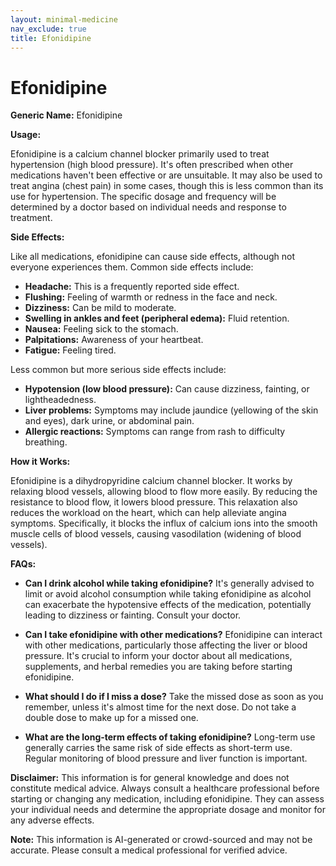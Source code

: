 ```yaml
---
layout: minimal-medicine
nav_exclude: true
title: Efonidipine
---
```


# Efonidipine

**Generic Name:** Efonidipine

**Usage:**

Efonidipine is a calcium channel blocker primarily used to treat hypertension (high blood pressure).  It's often prescribed when other medications haven't been effective or are unsuitable.  It may also be used to treat angina (chest pain) in some cases, though this is less common than its use for hypertension.  The specific dosage and frequency will be determined by a doctor based on individual needs and response to treatment.

**Side Effects:**

Like all medications, efonidipine can cause side effects, although not everyone experiences them.  Common side effects include:

* **Headache:** This is a frequently reported side effect.
* **Flushing:** Feeling of warmth or redness in the face and neck.
* **Dizziness:**  Can be mild to moderate.
* **Swelling in ankles and feet (peripheral edema):** Fluid retention.
* **Nausea:** Feeling sick to the stomach.
* **Palpitations:** Awareness of your heartbeat.
* **Fatigue:** Feeling tired.

Less common but more serious side effects include:

* **Hypotension (low blood pressure):**  Can cause dizziness, fainting, or lightheadedness.
* **Liver problems:**  Symptoms may include jaundice (yellowing of the skin and eyes), dark urine, or abdominal pain.
* **Allergic reactions:**  Symptoms can range from rash to difficulty breathing.


**How it Works:**

Efonidipine is a dihydropyridine calcium channel blocker.  It works by relaxing blood vessels, allowing blood to flow more easily.  By reducing the resistance to blood flow, it lowers blood pressure.  This relaxation also reduces the workload on the heart, which can help alleviate angina symptoms.  Specifically, it blocks the influx of calcium ions into the smooth muscle cells of blood vessels, causing vasodilation (widening of blood vessels).

**FAQs:**

* **Can I drink alcohol while taking efonidipine?**  It's generally advised to limit or avoid alcohol consumption while taking efonidipine as alcohol can exacerbate the hypotensive effects of the medication, potentially leading to dizziness or fainting.  Consult your doctor.

* **Can I take efonidipine with other medications?**  Efonidipine can interact with other medications, particularly those affecting the liver or blood pressure.  It's crucial to inform your doctor about all medications, supplements, and herbal remedies you are taking before starting efonidipine.

* **What should I do if I miss a dose?**  Take the missed dose as soon as you remember, unless it's almost time for the next dose.  Do not take a double dose to make up for a missed one.

* **What are the long-term effects of taking efonidipine?** Long-term use generally carries the same risk of side effects as short-term use. Regular monitoring of blood pressure and liver function is important.


**Disclaimer:** This information is for general knowledge and does not constitute medical advice.  Always consult a healthcare professional before starting or changing any medication, including efonidipine.  They can assess your individual needs and determine the appropriate dosage and monitor for any adverse effects.


**Note:** This information is AI-generated or crowd-sourced and may not be accurate. Please consult a medical professional for verified advice.